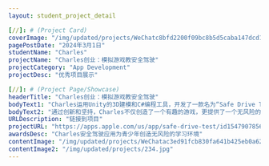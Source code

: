 ```yaml
---
layout: student_project_detail

[//]: # (Project Card)
coverImage: "/img/updated/projects/WeChatc8bfd2200f09bc8b5d5caba147dcd16d.jpg"
pagePostDate: "2024年3月1日"
studentName: "Charles"
projectName: "Charles创业：模拟游戏教安全驾驶"
projectCategory: "App Development"
projectDesc: "优秀项目展示"

[//]: # (Project Page/Showcase)
headerTitle: "Charles创业：模拟游戏教安全驾驶"
bodyText1: "Charles运用Unity的3D建模和C#编程工具，开发了一款名为“Safe Drive Test”的模拟驾驶游戏。这款游戏的设计初衷是教育年轻人安全驾驶，以减少交通事故的发生。"
bodyText2: "通过创新和坚持，Charles不仅创造了一个有趣的游戏，更提供了一个无风险的学习环境，让年轻的驾驶员们在虚拟世界中学习和练习。"
URLDescription: "链接到项目"
projectURL: "https://apps.apple.com/us/app/safe-drive-test/id1547907856"
awardsDesc: "Charles安全驾驶应用为青少年创造无风险的学习环境"
contentImage: "/img/updated/projects/WeChatac3ed91fcb830fa641b425eb0a6274bd.jpg"
contentImage2: "/img/updated/projects/234.jpg"
---
```

